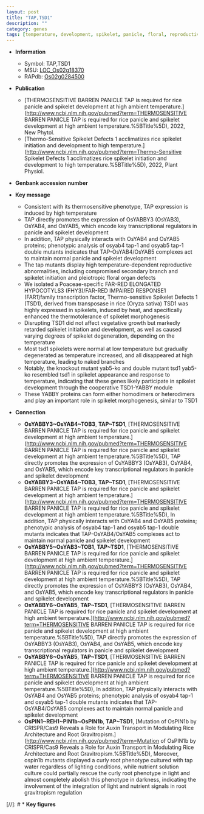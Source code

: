 ```yaml
---
layout: post
title: "TAP,TSD1"
description: ""
category: genes
tags: [temperature, development, spikelet, panicle, floral, reproductive, floral organ, transcriptional regulator, spikelet development, transcription factor, growth, vegetative, thermotolerance]
---
```


* **Information**  
    + Symbol: TAP,TSD1  
    + MSU: [LOC_Os02g18370](http://rice.uga.edu/cgi-bin/ORF_infopage.cgi?orf=LOC_Os02g18370)  
    + RAPdb: [Os02g0284500](http://rapdb.dna.affrc.go.jp/viewer/gbrowse_details/irgsp1?name=Os02g0284500)  

* **Publication**  
    + [THERMOSENSITIVE BARREN PANICLE TAP is required for rice panicle and spikelet development at high ambient temperature.](http://www.ncbi.nlm.nih.gov/pubmed?term=THERMOSENSITIVE BARREN PANICLE TAP is required for rice panicle and spikelet development at high ambient temperature.%5BTitle%5D), 2022, New Phytol.
    + [Thermo-Sensitive Spikelet Defects 1 acclimatizes rice spikelet initiation and development to high temperature.](http://www.ncbi.nlm.nih.gov/pubmed?term=Thermo-Sensitive Spikelet Defects 1 acclimatizes rice spikelet initiation and development to high temperature.%5BTitle%5D), 2022, Plant Physiol.

* **Genbank accession number**  

* **Key message**  
    + Consistent with its thermosensitive phenotype, TAP expression is induced by high temperature
    + TAP directly promotes the expression of OsYABBY3 (OsYAB3), OsYAB4, and OsYAB5, which encode key transcriptional regulators in panicle and spikelet development
    + In addition, TAP physically interacts with OsYAB4 and OsYAB5 proteins; phenotypic analysis of osyab4 tap-1 and osyab5 tap-1 double mutants indicates that TAP-OsYAB4/OsYAB5 complexes act to maintain normal panicle and spikelet development
    + The tap mutants display high temperature-dependent reproductive abnormalities, including compromised secondary branch and spikelet initiation and pleiotropic floral organ defects
    + We isolated a Poaceae-specific FAR-RED ELONGATED HYPOCOTYLS3 (FHY3)/FAR-RED IMPAIRED RESPONSE1 (FAR1)family transcription factor, Thermo-sensitive Spikelet Defects 1 (TSD1), derived from transposase in rice (Oryza sativa) TSD1 was highly expressed in spikelets, induced by heat, and specifically enhanced the thermotolerance of spikelet morphogenesis
    + Disrupting TSD1 did not affect vegetative growth but markedly retarded spikelet initiation and development, as well as caused varying degrees of spikelet degeneration, depending on the temperature
    + Most tsd1 spikelets were normal at low temperature but gradually degenerated as temperature increased, and all disappeared at high temperature, leading to naked branches
    + Notably, the knockout mutant yab5-ko and double mutant tsd1 yab5-ko resembled tsd1 in spikelet appearance and response to temperature, indicating that these genes likely participate in spikelet development through the cooperative TSD1-YABBY module
    + These YABBY proteins can form either homodimers or heterodimers and play an important role in spikelet morphogenesis, similar to TSD1

* **Connection**  
    + __OsYABBY3~OsYAB4~TOB3__, __TAP~TSD1__, [THERMOSENSITIVE BARREN PANICLE TAP is required for rice panicle and spikelet development at high ambient temperature.](http://www.ncbi.nlm.nih.gov/pubmed?term=THERMOSENSITIVE BARREN PANICLE TAP is required for rice panicle and spikelet development at high ambient temperature.%5BTitle%5D),  TAP directly promotes the expression of OsYABBY3 (OsYAB3), OsYAB4, and OsYAB5, which encode key transcriptional regulators in panicle and spikelet development
    + __OsYABBY3~OsYAB4~TOB3__, __TAP~TSD1__, [THERMOSENSITIVE BARREN PANICLE TAP is required for rice panicle and spikelet development at high ambient temperature.](http://www.ncbi.nlm.nih.gov/pubmed?term=THERMOSENSITIVE BARREN PANICLE TAP is required for rice panicle and spikelet development at high ambient temperature.%5BTitle%5D),  In addition, TAP physically interacts with OsYAB4 and OsYAB5 proteins; phenotypic analysis of osyab4 tap-1 and osyab5 tap-1 double mutants indicates that TAP-OsYAB4/OsYAB5 complexes act to maintain normal panicle and spikelet development
    + __OsYABBY5~OsYAB3~TOB1__, __TAP~TSD1__, [THERMOSENSITIVE BARREN PANICLE TAP is required for rice panicle and spikelet development at high ambient temperature.](http://www.ncbi.nlm.nih.gov/pubmed?term=THERMOSENSITIVE BARREN PANICLE TAP is required for rice panicle and spikelet development at high ambient temperature.%5BTitle%5D),  TAP directly promotes the expression of OsYABBY3 (OsYAB3), OsYAB4, and OsYAB5, which encode key transcriptional regulators in panicle and spikelet development
    + __OsYABBY6~OsYAB5__, __TAP~TSD1__, [THERMOSENSITIVE BARREN PANICLE TAP is required for rice panicle and spikelet development at high ambient temperature.](http://www.ncbi.nlm.nih.gov/pubmed?term=THERMOSENSITIVE BARREN PANICLE TAP is required for rice panicle and spikelet development at high ambient temperature.%5BTitle%5D),  TAP directly promotes the expression of OsYABBY3 (OsYAB3), OsYAB4, and OsYAB5, which encode key transcriptional regulators in panicle and spikelet development
    + __OsYABBY6~OsYAB5__, __TAP~TSD1__, [THERMOSENSITIVE BARREN PANICLE TAP is required for rice panicle and spikelet development at high ambient temperature.](http://www.ncbi.nlm.nih.gov/pubmed?term=THERMOSENSITIVE BARREN PANICLE TAP is required for rice panicle and spikelet development at high ambient temperature.%5BTitle%5D),  In addition, TAP physically interacts with OsYAB4 and OsYAB5 proteins; phenotypic analysis of osyab4 tap-1 and osyab5 tap-1 double mutants indicates that TAP-OsYAB4/OsYAB5 complexes act to maintain normal panicle and spikelet development
    + __OsPIN1~REH1~PIN1b~OsPIN1b__, __TAP~TSD1__, [Mutation of OsPIN1b by CRISPR/Cas9 Reveals a Role for Auxin Transport in Modulating Rice Architecture and Root Gravitropism.](http://www.ncbi.nlm.nih.gov/pubmed?term=Mutation of OsPIN1b by CRISPR/Cas9 Reveals a Role for Auxin Transport in Modulating Rice Architecture and Root Gravitropism.%5BTitle%5D),  Moreover, ospin1b mutants displayed a curly root phenotype cultured with tap water regardless of lighting conditions, while nutrient solution culture could partially rescue the curly root phenotype in light and almost completely abolish this phenotype in darkness, indicating the involvement of the integration of light and nutrient signals in root gravitropism regulation

[//]: # * **Key figures**  


